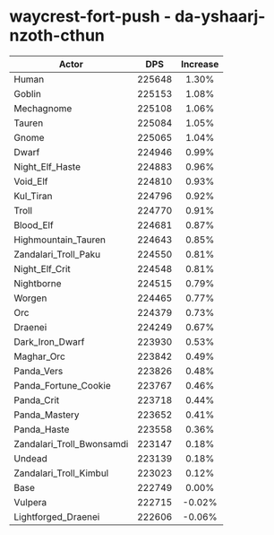 # waycrest-fort-push - da-yshaarj-nzoth-cthun
| Actor | DPS | Increase |
|---|:---:|:---:|
|Human|225648|1.30%|
|Goblin|225153|1.08%|
|Mechagnome|225108|1.06%|
|Tauren|225084|1.05%|
|Gnome|225065|1.04%|
|Dwarf|224946|0.99%|
|Night_Elf_Haste|224883|0.96%|
|Void_Elf|224810|0.93%|
|Kul_Tiran|224796|0.92%|
|Troll|224770|0.91%|
|Blood_Elf|224681|0.87%|
|Highmountain_Tauren|224643|0.85%|
|Zandalari_Troll_Paku|224550|0.81%|
|Night_Elf_Crit|224548|0.81%|
|Nightborne|224515|0.79%|
|Worgen|224465|0.77%|
|Orc|224379|0.73%|
|Draenei|224249|0.67%|
|Dark_Iron_Dwarf|223930|0.53%|
|Maghar_Orc|223842|0.49%|
|Panda_Vers|223826|0.48%|
|Panda_Fortune_Cookie|223767|0.46%|
|Panda_Crit|223718|0.44%|
|Panda_Mastery|223652|0.41%|
|Panda_Haste|223558|0.36%|
|Zandalari_Troll_Bwonsamdi|223147|0.18%|
|Undead|223139|0.18%|
|Zandalari_Troll_Kimbul|223023|0.12%|
|Base|222749|0.00%|
|Vulpera|222715|-0.02%|
|Lightforged_Draenei|222606|-0.06%|
